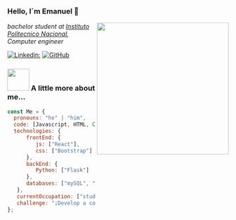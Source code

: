 ### Hello, I´m Emanuel 👋 
<img  align='right' src="https://c4.wallpaperflare.com/wallpaper/584/932/958/ghostrunner-cyberpunk-hd-wallpaper-preview.jpg" width="300">
<p><em> bachelor student at <a href="https://www.esimecu.ipn.mx">Instituto Politecnico Nacional</a>, Computer engineer
</em></p>

<!--[![Twitter: Emanuel ](https://img.shields.io/twitter/follow/Emanuel?style=social)]()-->
[![Linkedin: ](https://img.shields.io/badge/-Emanuel-blue?style=flat-square&logo=Linkedin&logoColor=white&link=https://www.linkedin.com/in/emanuel/)](https://www.linkedin.com/in/eliseo-emanuel-montaño-lopez-624925304)
[![GitHub ](https://img.shields.io/github/followers/PhoenixBlazeTech?label=follow&style=social)](https://github.com/PhoenixBlazeTech)
<!--[![gmail: user](https://img.shields.io/badge/gmail-user-red?logo=gmail)]()-->

### <img src="https://i.pinimg.com/originals/7f/c8/8e/7fc88ea5ecdc7d3ad13faa05544f65c6.png" width="50"> A little more about me...  

```javascript
const Me = {
  pronouns: "he" | "him",
  code: [Javascript, HTML, CSS, C,C++, Python],
  technologies: {
      frontEnd: {
         js: ["React"],
         css: ["Bootstrap"]
      },
      backEnd: {
         Python: ["Flask"]
      },
      databases: ["mySQL", "SQLServer"]
   },
   currentOccupation: ["student, open for job opportunities"],
   challenge: "¡Develop a complete project using technologies that i haven´t mastered yet and document the process on a blog or in my GitHub repository!",
};
```
<!--
[![PhoenixBlazeTech GitHub stats](https://github-readme-stats.vercel.app/api?username=PhoenixBlazeTech&show_icons=true&theme=transparent)](https://github.com/PhoenixBlazeTech/github-readme-stats)
-->

<!--
**PhoenixBlazeTech/PhoenixBlazeTech** is a ✨ _special_ ✨ repository because its `README.md` (this file) appears on your GitHub profile.

Here are some ideas to get you started:

- 🔭 I’m currently working on ...
- 🌱 I’m currently learning ...
- 👯 I’m looking to collaborate on ...
- 🤔 I’m looking for help with ...
- 💬 Ask me about ...
- 📫 How to reach me: ...
- 😄 Pronouns: ...
- ⚡ Fun fact: ...
-->
